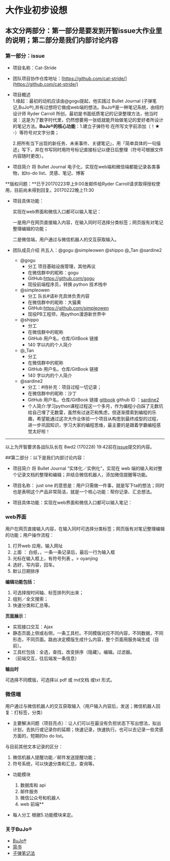 ﻿# 大作业初步设想

## 本文分两部分：第一部分是要发到开智issue大作业里的说明；第二部分是我们内部讨论内容

### 第一部分：issue

- 项目名称：Cat-Stride

- 团队项目协作仓库地址：[https://github.com/cat-stride/](https://github.com/cat-stride/)

- 项目概述   
    1.缘起：最初的动机应该由@gogu提起，他实践过 Bullet Journal (子弹笔记,BuJo®),并有过想将它做成web端的想法。BuJo®是一种笔记系统，由纽约设计师 Ryder Carroll 所创，最初是书面纸质笔记的记录整理方法，他当时说：这是为了数字时代里，仍然想要用一张纸就能开始做笔记的爱好者所设计的笔记方法。**BuJo®的核心功能**：1.建立子弹符号:在所写文字前添加（！★ -）等符号对文字分类；  

    2.把所有当下出现的新任务、未来事件、关键笔记」，用「简单具体的一句描述」写下，并在书写同时用符号标记直接标记以便日后整理（符号可根据文件内容随时更改）。
- 项目简介
    将 Bullet Journal 电子化，实现在web端和微信端都能记录各类事物，如to-do list、灵感、笔记、博客

**版权问题：**已于20170223早上9:00发邮件给Ryder Carroll请求取得授权使用，目前尚未得到回复。20170222晚上11:30

- 项目具体功能：

  实现在web界面和微信入口都可以输入笔记：

  一是用户在网页直接输入内容，在输入同时可选择分类标签；网页版有对笔记整理编辑的功能；

  二是微信端，用户通过与微信机器人的交互获取输入。

- 团队成员介绍
    共五人：@gogu @simpleowen @shippo @_Tan @sardine2
    - @gogu
        - 分工 项目基础设施管理，其他再议
        - 在微信群中的昵称：gogu
        - GitHub:https://github.com/gogu
        - 现役前端程序员，转换 python 技术栈中
    - @simpleowen
        - 分工 队长#请补充具体负责内容
        - 在微信群中的昵称：大猫黄
        - GitHub:https://github.com/simpleowen
        - 现役PB工程师，用python漫游新世界中
    - @shippo
        - 分工
        - 在微信群中的昵称
        - GitHub 用户名，仓库/GitBook 链接
        - 140 字以内的个人简介
    - @_Tan
        - 分工
        - 在微信群中的昵称
        - GitHub 用户名，仓库/GitBook 链接
        - 140 字以内的个人简介
    - @sardine2
        - 分工：#待补充：项目过程一切记录；
        - 在微信群中的昵称：沙丁
        - GitHub 用户名，仓库/GitBook 链接
          [gitbook](https://sardine2.gitbooks.io/so-many-mistakes-i-made-when-learning-python/content/) github ID ：[sardine2 ](https://github.com/sardine2)
        - 个人简介:学习python课程过程这一个多月，作为编程小白踩了无数坑给自己埋了无数雷，虽然有过迷茫和焦虑，但逐渐摸索到编程的乐趣，希望能通过这次大作业体验一个项目从构思到最终成型的过程，进一步巩固知识，学习大家的编程思维，最主要的是跟着学霸编程感觉太好啦！


----
以上为开智要求各战队队长在 8wd2 (170228) 19:42前在[issue](https://github.com/AIMinder/Py103/issues/221)提交的内容。

##第二部分：以下是我们内部讨论内容：

- 项目简介
    将 Bullet Journal “实体化／实例化”，实现在 web 端的输入和对整个记录文档的整理和编辑；并结合微信机器人，添加微信提醒等功能。

- 项目名称：
    just one 的意思是：用户只需做一件事，就是写下ta的想法；同时也是表明这个产品非常简洁，就是一个核心功能：帮你记录、汇总想法。

- 项目具体功能：实现在web界面和微信入口都可以输入笔记：

### web界面

用户在网页直接输入内容，在输入同时可选择分类标签；网页版有对笔记整理编辑的功能；用户操作流程：

  1. 打开web 应用，输入网址
  2. 上面 ： 白纸，，一条一条记录后，最后一行为输入框
  3. 光标在输入框上，有符号列表 。> oyanjing
  4. 选好，写内容，回车。
  5. 默认日期排序

**编辑功能包括：**

  1. 可选择按时间轴、标签排列列出来；
  2. 组别／全文搜索；
  3. 快速分类和汇总等。

**页面展示：**

  - 实现接口交互：Ajax
  - 静态页面上侧或右侧，一条工具栏。不同模版对应不同内容，不同数据，不同形态，不同页面。路由决定模版生成什么内容，整个页面用服务端生成（目前）。
  - 工具栏包括：全选，查找，改变排序（隐藏）。编辑。过滤器。
  - （前端交互，往后端发一条信息）

**输出时**

可选择不同模版，可选择以 pdf 或 md文档 或txt 形式。

### 微信端

用户通过与微信机器人的交互获取输入（用户输入内容后，发送；微信机器人回复：打标签，分类）

- 主要解决问题（项目亮点）：让人们可以在最没有负担状态下写出想法，拟出计划，去执行或记录你的延期；快速记录，快速执行。也可以去记录一些灵感方面的，短期的to do list。

与目前其他文本记录的区分：

  1. 微信机器人提醒功能／邮件发送提醒功能；
  2. 符号系统，可以快速分类和汇总，查询等。

- 功能模块

  1. 数据库和 api
  2. 邮件服务
  3. 微信公众号和机器人
  4. web 前端**

- 每人分工 根据5.功能模块来定。


### 关于BuJo®

- [BuJo®](http://bulletjournal.com/)
- [简书](http://www.jianshu.com/p/9dd8835761c4)
- [子弹笔记法](http://mp.weixin.qq.com/s?__biz=MjM5MjAyNDUyMA==&mid=401317069&idx=1&sn=6293081103773e6d92716fb4f580110d&mpshare=1&scene=1&srcid=1102KaR03ZFxLtzkCMSSNKCD#rd)
